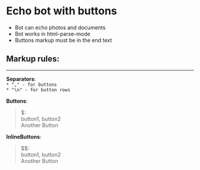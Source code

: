 # Echo bot with buttons   
* Bot can echo photos and documents
* Bot works in html-parse-mode  
* Buttons markup must be in the end text

## Markup rules:
___

**Separators**:  
`* "," - for buttons`  
`* "\n" - for button rows`

**Buttons**:
> $:  
> button1, button2  
> Another Button

**InlineButtons**:
> $$:  
> button1, button2  
> Another Button

